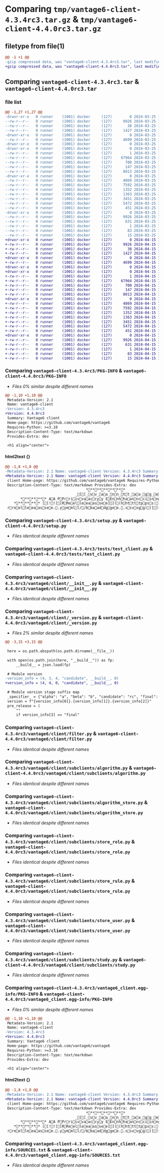 # Comparing `tmp/vantage6-client-4.3.4rc3.tar.gz` & `tmp/vantage6-client-4.4.0rc3.tar.gz`

## filetype from file(1)

```diff
@@ -1 +1 @@
-gzip compressed data, was "vantage6-client-4.3.4rc3.tar", last modified: Mon Mar 25 11:01:59 2024, max compression
+gzip compressed data, was "vantage6-client-4.4.0rc3.tar", last modified: Mon Apr 15 13:15:18 2024, max compression
```

## Comparing `vantage6-client-4.3.4rc3.tar` & `vantage6-client-4.4.0rc3.tar`

### file list

```diff
@@ -1,27 +1,27 @@
-drwxr-xr-x   0 runner    (1001) docker     (127)        0 2024-03-25 11:01:59.419182 vantage6-client-4.3.4rc3/
--rw-r--r--   0 runner    (1001) docker     (127)     9926 2024-03-25 11:01:59.419182 vantage6-client-4.3.4rc3/PKG-INFO
--rw-r--r--   0 runner    (1001) docker     (127)       38 2024-03-25 11:01:59.419182 vantage6-client-4.3.4rc3/setup.cfg
--rw-r--r--   0 runner    (1001) docker     (127)     1427 2024-03-25 11:01:46.000000 vantage6-client-4.3.4rc3/setup.py
-drwxr-xr-x   0 runner    (1001) docker     (127)        0 2024-03-25 11:01:59.419182 vantage6-client-4.3.4rc3/tests/
--rw-r--r--   0 runner    (1001) docker     (127)     4699 2024-03-25 11:01:46.000000 vantage6-client-4.3.4rc3/tests/test_client.py
-drwxr-xr-x   0 runner    (1001) docker     (127)        0 2024-03-25 11:01:59.415182 vantage6-client-4.3.4rc3/vantage6/
-drwxr-xr-x   0 runner    (1001) docker     (127)        0 2024-03-25 11:01:59.419182 vantage6-client-4.3.4rc3/vantage6/client/
--rw-r--r--   0 runner    (1001) docker     (127)        1 2024-03-25 11:01:46.000000 vantage6-client-4.3.4rc3/vantage6/client/__build__
--rw-r--r--   0 runner    (1001) docker     (127)    67964 2024-03-25 11:01:46.000000 vantage6-client-4.3.4rc3/vantage6/client/__init__.py
--rw-r--r--   0 runner    (1001) docker     (127)      700 2024-03-25 11:01:46.000000 vantage6-client-4.3.4rc3/vantage6/client/_version.py
--rw-r--r--   0 runner    (1001) docker     (127)      147 2024-03-25 11:01:46.000000 vantage6-client-4.3.4rc3/vantage6/client/exceptions.py
--rw-r--r--   0 runner    (1001) docker     (127)     8013 2024-03-25 11:01:46.000000 vantage6-client-4.3.4rc3/vantage6/client/filter.py
-drwxr-xr-x   0 runner    (1001) docker     (127)        0 2024-03-25 11:01:59.419182 vantage6-client-4.3.4rc3/vantage6/client/subclients/
--rw-r--r--   0 runner    (1001) docker     (127)     4869 2024-03-25 11:01:46.000000 vantage6-client-4.3.4rc3/vantage6/client/subclients/algorithm.py
--rw-r--r--   0 runner    (1001) docker     (127)     7592 2024-03-25 11:01:46.000000 vantage6-client-4.3.4rc3/vantage6/client/subclients/algorithm_store.py
--rw-r--r--   0 runner    (1001) docker     (127)     1352 2024-03-25 11:01:46.000000 vantage6-client-4.3.4rc3/vantage6/client/subclients/store_role.py
--rw-r--r--   0 runner    (1001) docker     (127)     1363 2024-03-25 11:01:46.000000 vantage6-client-4.3.4rc3/vantage6/client/subclients/store_rule.py
--rw-r--r--   0 runner    (1001) docker     (127)     3451 2024-03-25 11:01:46.000000 vantage6-client-4.3.4rc3/vantage6/client/subclients/store_user.py
--rw-r--r--   0 runner    (1001) docker     (127)     5472 2024-03-25 11:01:46.000000 vantage6-client-4.3.4rc3/vantage6/client/subclients/study.py
--rw-r--r--   0 runner    (1001) docker     (127)      451 2024-03-25 11:01:46.000000 vantage6-client-4.3.4rc3/vantage6/client/utils.py
-drwxr-xr-x   0 runner    (1001) docker     (127)        0 2024-03-25 11:01:59.419182 vantage6-client-4.3.4rc3/vantage6_client.egg-info/
--rw-r--r--   0 runner    (1001) docker     (127)     9926 2024-03-25 11:01:59.000000 vantage6-client-4.3.4rc3/vantage6_client.egg-info/PKG-INFO
--rw-r--r--   0 runner    (1001) docker     (127)      631 2024-03-25 11:01:59.000000 vantage6-client-4.3.4rc3/vantage6_client.egg-info/SOURCES.txt
--rw-r--r--   0 runner    (1001) docker     (127)        1 2024-03-25 11:01:59.000000 vantage6-client-4.3.4rc3/vantage6_client.egg-info/dependency_links.txt
--rw-r--r--   0 runner    (1001) docker     (127)       83 2024-03-25 11:01:59.000000 vantage6-client-4.3.4rc3/vantage6_client.egg-info/requires.txt
--rw-r--r--   0 runner    (1001) docker     (127)       15 2024-03-25 11:01:59.000000 vantage6-client-4.3.4rc3/vantage6_client.egg-info/top_level.txt
+drwxr-xr-x   0 runner    (1001) docker     (127)        0 2024-04-15 13:15:18.299501 vantage6-client-4.4.0rc3/
+-rw-r--r--   0 runner    (1001) docker     (127)     9926 2024-04-15 13:15:18.299501 vantage6-client-4.4.0rc3/PKG-INFO
+-rw-r--r--   0 runner    (1001) docker     (127)       38 2024-04-15 13:15:18.299501 vantage6-client-4.4.0rc3/setup.cfg
+-rw-r--r--   0 runner    (1001) docker     (127)     1427 2024-04-15 13:15:06.000000 vantage6-client-4.4.0rc3/setup.py
+drwxr-xr-x   0 runner    (1001) docker     (127)        0 2024-04-15 13:15:18.299501 vantage6-client-4.4.0rc3/tests/
+-rw-r--r--   0 runner    (1001) docker     (127)     4699 2024-04-15 13:15:06.000000 vantage6-client-4.4.0rc3/tests/test_client.py
+drwxr-xr-x   0 runner    (1001) docker     (127)        0 2024-04-15 13:15:18.295501 vantage6-client-4.4.0rc3/vantage6/
+drwxr-xr-x   0 runner    (1001) docker     (127)        0 2024-04-15 13:15:18.299501 vantage6-client-4.4.0rc3/vantage6/client/
+-rw-r--r--   0 runner    (1001) docker     (127)        1 2024-04-15 13:15:06.000000 vantage6-client-4.4.0rc3/vantage6/client/__build__
+-rw-r--r--   0 runner    (1001) docker     (127)    67964 2024-04-15 13:15:06.000000 vantage6-client-4.4.0rc3/vantage6/client/__init__.py
+-rw-r--r--   0 runner    (1001) docker     (127)      700 2024-04-15 13:15:06.000000 vantage6-client-4.4.0rc3/vantage6/client/_version.py
+-rw-r--r--   0 runner    (1001) docker     (127)      147 2024-04-15 13:15:06.000000 vantage6-client-4.4.0rc3/vantage6/client/exceptions.py
+-rw-r--r--   0 runner    (1001) docker     (127)     8013 2024-04-15 13:15:06.000000 vantage6-client-4.4.0rc3/vantage6/client/filter.py
+drwxr-xr-x   0 runner    (1001) docker     (127)        0 2024-04-15 13:15:18.299501 vantage6-client-4.4.0rc3/vantage6/client/subclients/
+-rw-r--r--   0 runner    (1001) docker     (127)     4869 2024-04-15 13:15:06.000000 vantage6-client-4.4.0rc3/vantage6/client/subclients/algorithm.py
+-rw-r--r--   0 runner    (1001) docker     (127)     7592 2024-04-15 13:15:06.000000 vantage6-client-4.4.0rc3/vantage6/client/subclients/algorithm_store.py
+-rw-r--r--   0 runner    (1001) docker     (127)     1352 2024-04-15 13:15:06.000000 vantage6-client-4.4.0rc3/vantage6/client/subclients/store_role.py
+-rw-r--r--   0 runner    (1001) docker     (127)     1363 2024-04-15 13:15:06.000000 vantage6-client-4.4.0rc3/vantage6/client/subclients/store_rule.py
+-rw-r--r--   0 runner    (1001) docker     (127)     3451 2024-04-15 13:15:06.000000 vantage6-client-4.4.0rc3/vantage6/client/subclients/store_user.py
+-rw-r--r--   0 runner    (1001) docker     (127)     5472 2024-04-15 13:15:06.000000 vantage6-client-4.4.0rc3/vantage6/client/subclients/study.py
+-rw-r--r--   0 runner    (1001) docker     (127)      451 2024-04-15 13:15:06.000000 vantage6-client-4.4.0rc3/vantage6/client/utils.py
+drwxr-xr-x   0 runner    (1001) docker     (127)        0 2024-04-15 13:15:18.299501 vantage6-client-4.4.0rc3/vantage6_client.egg-info/
+-rw-r--r--   0 runner    (1001) docker     (127)     9926 2024-04-15 13:15:18.000000 vantage6-client-4.4.0rc3/vantage6_client.egg-info/PKG-INFO
+-rw-r--r--   0 runner    (1001) docker     (127)      631 2024-04-15 13:15:18.000000 vantage6-client-4.4.0rc3/vantage6_client.egg-info/SOURCES.txt
+-rw-r--r--   0 runner    (1001) docker     (127)        1 2024-04-15 13:15:18.000000 vantage6-client-4.4.0rc3/vantage6_client.egg-info/dependency_links.txt
+-rw-r--r--   0 runner    (1001) docker     (127)       83 2024-04-15 13:15:18.000000 vantage6-client-4.4.0rc3/vantage6_client.egg-info/requires.txt
+-rw-r--r--   0 runner    (1001) docker     (127)       15 2024-04-15 13:15:18.000000 vantage6-client-4.4.0rc3/vantage6_client.egg-info/top_level.txt
```

### Comparing `vantage6-client-4.3.4rc3/PKG-INFO` & `vantage6-client-4.4.0rc3/PKG-INFO`

 * *Files 0% similar despite different names*

```diff
@@ -1,10 +1,10 @@
 Metadata-Version: 2.1
 Name: vantage6-client
-Version: 4.3.4rc3
+Version: 4.4.0rc3
 Summary: Vantage6 client
 Home-page: https://github.com/vantage6/vantage6
 Requires-Python: >=3.10
 Description-Content-Type: text/markdown
 Provides-Extra: dev
 
 <h1 align="center">
```

#### html2text {}

```diff
@@ -1,8 +1,8 @@
-Metadata-Version: 2.1 Name: vantage6-client Version: 4.3.4rc3 Summary: Vantage6
+Metadata-Version: 2.1 Name: vantage6-client Version: 4.4.0rc3 Summary: Vantage6
 client Home-page: https://github.com/vantage6/vantage6 Requires-Python: >=3.10
 Description-Content-Type: text/markdown Provides-Extra: dev
                                     ************
                                _[[_vv_aa_nn_tt_aa_gg_ee_66_]] ************
       ******** AA PPrriivvaaccyy EEnnhhaanncciinngg TTeecchhnnoollooggyy ((PPEETT)) OOppeerraattiioonnss ppllaattffoorrmm ********
    ******** [[!![[RReelleeaassee]]((hhttttppss::////ggiitthhuubb..ccoomm//vvaannttaaggee66//vvaannttaaggee66//aaccttiioonnss//wwoorrkkfflloowwss//
 rreelleeaassee..yymmll//bbaaddggee..ssvvgg))]]((hhttttppss::////ggiitthhuubb..ccoomm//vvaannttaaggee66//vvaannttaaggee66//aaccttiioonnss//wwoorrkkfflloowwss//
```

### Comparing `vantage6-client-4.3.4rc3/setup.py` & `vantage6-client-4.4.0rc3/setup.py`

 * *Files identical despite different names*

### Comparing `vantage6-client-4.3.4rc3/tests/test_client.py` & `vantage6-client-4.4.0rc3/tests/test_client.py`

 * *Files identical despite different names*

### Comparing `vantage6-client-4.3.4rc3/vantage6/client/__init__.py` & `vantage6-client-4.4.0rc3/vantage6/client/__init__.py`

 * *Files identical despite different names*

### Comparing `vantage6-client-4.3.4rc3/vantage6/client/_version.py` & `vantage6-client-4.4.0rc3/vantage6/client/_version.py`

 * *Files 2% similar despite different names*

```diff
@@ -3,15 +3,15 @@
 
 here = os.path.abspath(os.path.dirname(__file__))
 
 with open(os.path.join(here, "__build__")) as fp:
     __build__ = json.load(fp)
 
 # Module version
-version_info = (4, 3, 4, "candidate", __build__, 0)
+version_info = (4, 4, 0, "candidate", __build__, 0)
 
 # Module version stage suffix map
 _specifier_ = {"alpha": "a", "beta": "b", "candidate": "rc", "final": ""}
 version = f"{version_info[0]}.{version_info[1]}.{version_info[2]}"
 pre_release = (
     ""
     if version_info[3] == "final"
```

### Comparing `vantage6-client-4.3.4rc3/vantage6/client/filter.py` & `vantage6-client-4.4.0rc3/vantage6/client/filter.py`

 * *Files identical despite different names*

### Comparing `vantage6-client-4.3.4rc3/vantage6/client/subclients/algorithm.py` & `vantage6-client-4.4.0rc3/vantage6/client/subclients/algorithm.py`

 * *Files identical despite different names*

### Comparing `vantage6-client-4.3.4rc3/vantage6/client/subclients/algorithm_store.py` & `vantage6-client-4.4.0rc3/vantage6/client/subclients/algorithm_store.py`

 * *Files identical despite different names*

### Comparing `vantage6-client-4.3.4rc3/vantage6/client/subclients/store_role.py` & `vantage6-client-4.4.0rc3/vantage6/client/subclients/store_role.py`

 * *Files identical despite different names*

### Comparing `vantage6-client-4.3.4rc3/vantage6/client/subclients/store_rule.py` & `vantage6-client-4.4.0rc3/vantage6/client/subclients/store_rule.py`

 * *Files identical despite different names*

### Comparing `vantage6-client-4.3.4rc3/vantage6/client/subclients/store_user.py` & `vantage6-client-4.4.0rc3/vantage6/client/subclients/store_user.py`

 * *Files identical despite different names*

### Comparing `vantage6-client-4.3.4rc3/vantage6/client/subclients/study.py` & `vantage6-client-4.4.0rc3/vantage6/client/subclients/study.py`

 * *Files identical despite different names*

### Comparing `vantage6-client-4.3.4rc3/vantage6_client.egg-info/PKG-INFO` & `vantage6-client-4.4.0rc3/vantage6_client.egg-info/PKG-INFO`

 * *Files 0% similar despite different names*

```diff
@@ -1,10 +1,10 @@
 Metadata-Version: 2.1
 Name: vantage6-client
-Version: 4.3.4rc3
+Version: 4.4.0rc3
 Summary: Vantage6 client
 Home-page: https://github.com/vantage6/vantage6
 Requires-Python: >=3.10
 Description-Content-Type: text/markdown
 Provides-Extra: dev
 
 <h1 align="center">
```

#### html2text {}

```diff
@@ -1,8 +1,8 @@
-Metadata-Version: 2.1 Name: vantage6-client Version: 4.3.4rc3 Summary: Vantage6
+Metadata-Version: 2.1 Name: vantage6-client Version: 4.4.0rc3 Summary: Vantage6
 client Home-page: https://github.com/vantage6/vantage6 Requires-Python: >=3.10
 Description-Content-Type: text/markdown Provides-Extra: dev
                                     ************
                                _[[_vv_aa_nn_tt_aa_gg_ee_66_]] ************
       ******** AA PPrriivvaaccyy EEnnhhaanncciinngg TTeecchhnnoollooggyy ((PPEETT)) OOppeerraattiioonnss ppllaattffoorrmm ********
    ******** [[!![[RReelleeaassee]]((hhttttppss::////ggiitthhuubb..ccoomm//vvaannttaaggee66//vvaannttaaggee66//aaccttiioonnss//wwoorrkkfflloowwss//
 rreelleeaassee..yymmll//bbaaddggee..ssvvgg))]]((hhttttppss::////ggiitthhuubb..ccoomm//vvaannttaaggee66//vvaannttaaggee66//aaccttiioonnss//wwoorrkkfflloowwss//
```

### Comparing `vantage6-client-4.3.4rc3/vantage6_client.egg-info/SOURCES.txt` & `vantage6-client-4.4.0rc3/vantage6_client.egg-info/SOURCES.txt`

 * *Files identical despite different names*

